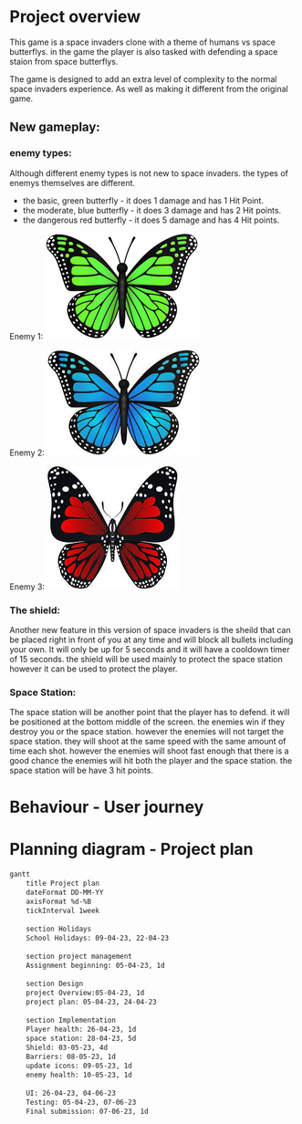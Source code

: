 # Project overview

This game is a space invaders clone with a theme of humans vs space butterflys. in the game the player is also tasked with defending a space staion from space butterflys. 

The game is designed to add an extra level of complexity to the normal space invaders experience. As well as making it different from the original game. 

## New gameplay: 

### enemy types:
Although different enemy types is not new to space invaders. the types of enemys themselves are different.

- the basic, green butterfly - it does 1 damage and has 1 Hit Point. 
- the moderate, blue butterfly - it does 3 damage and has 2 Hit points.
- the dangerous red butterfly - it does 5 damage and has 4 Hit points. 

Enemy 1:
![Enemy 1](Images/download.png)

Enemy 2:
![Enemy 2](Images/download.jpeg)

Enemy 3:
![Enemy 3](Images/download%20(1).jpeg)

### The shield: 
Another new feature in this version of space invaders is the sheild that can be placed right in front of you at any time and will block all bullets including your own. It will only be up for 5 seconds and it will have a cooldown timer of 15 seconds. the shield will be used mainly to protect the space station however it can be used to protect the player. 



### Space Station:
The space station will be another point that the player has to defend. it will be positioned at the bottom middle of the screen. the enemies win if they destroy you or the space station. however the enemies will not target the space station. they will shoot at the same speed with the same amount of time each shot. however the enemies will shoot fast enough that there is a good chance the enemies will hit both the player and the space station. the
 space station will be have 3 hit points. 


# Behaviour - User journey


# Planning diagram - Project plan

```mermaid  
gantt
    title Project plan
    dateFormat DD-MM-YY
    axisFormat %d-%B
    tickInterval 1week
    
    section Holidays
    School Holidays: 09-04-23, 22-04-23

    section project management
    Assignment beginning: 05-04-23, 1d

    section Design
    project Overview:05-04-23, 1d
    project plan: 05-04-23, 24-04-23

    section Implementation 
    Player health: 26-04-23, 1d 
    space station: 28-04-23, 5d
    Shield: 03-05-23, 4d  
    Barriers: 08-05-23, 1d
    update icons: 09-05-23, 1d
    enemy health: 10-05-23, 1d
    
    UI: 26-04-23, 04-06-23
    Testing: 05-04-23, 07-06-23
    Final submission: 07-06-23, 1d


```